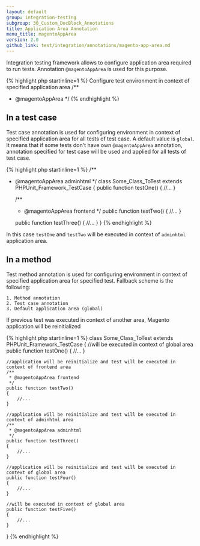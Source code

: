 ```yaml
---
layout: default
group: integration-testing
subgroup: 30_Custom_DocBlock_Annotations
title: Application Area Annotation
menu_title: magentoAppArea
version: 2.0
github_link: test/integration/annotations/magento-app-area.md
---
```


Integration testing framework allows to configure application area required to run tests. Annotation `@magentoAppArea` is used for this purpose.

{% highlight php startinline=1 %}
Configure test environment in context of specified application area
/**
 * @magentoAppArea <areaCode>
 */
{% endhighlight %}

## In a test case

Test case annotation is used for configuring environment in context of specified application area for all tests of test case. A default value is `global`. It means that if some tests don't have own `@magentoAppArea` annotation, annotation specified for test case will be used and applied for all tests of test case.

{% highlight php startinline=1 %}
/**
 * @magentoAppArea adminhtml
 */
class Some_Class_ToTest extends PHPUnit_Framework_TestCase
{
    public function testOne()
    {
        //...
    }
 
    /**
     * @magentoAppArea frontend
     */
    public function testTwo()
    {
        //...
    }
 
    public function testThree()
    {
        //...
    }
}
{% endhighlight %}

In this case `testOne` and `testTwo` will be executed in context of `adminhtml` application area.

## In a method

Test method annotation is used for configuring environment in context of specified application area for specified test. Fallback scheme is the following:

    1. Method annotation
    2. Test case annotation
    3. Default application area (global)
    
If previous test was executed in context of another area, Magento application will be reinitialized

{% highlight php startinline=1 %}
class Some_Class_ToTest extends PHPUnit_Framework_TestCase
{
    //will be executed in context of global area
    public function testOne()
    {
        //...
    }
 
    //application will be reinitialize and test will be executed in context of frontend area
    /**
     * @magentoAppArea frontend
     */
    public function testTwo()
    {
        //...
    }
 
    //application will be reinitialize and test will be executed in context of adminhtml area
    /**
     * @magentoAppArea adminhtml
     */
    public function testThree()
    {
        //...
    }
 
    //application will be reinitialize and test will be executed in context of global area
    public function testFour()
    {
        //...
    }
 
    //will be executed in context of global area
    public function testFive()
    {
        //...
    }
}
{% endhighlight %}